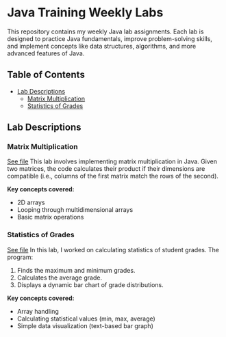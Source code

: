 # Java Training Weekly Labs

This repository contains my weekly Java lab assignments. Each lab is designed to practice Java fundamentals, improve problem-solving skills, and implement concepts like data structures, algorithms, and more advanced features of Java.

## Table of Contents
- [Lab Descriptions](#lab-descriptions)
  - [Matrix Multiplication](#matrix-multiplication)
  - [Statistics of Grades](#statistics-of-grades)


## Lab Descriptions

### Matrix Multiplication
[See file](matrix-multiplication/MatrixMultiplication.java)
This lab involves implementing matrix multiplication in Java. Given two matrices, the code calculates their product if their dimensions are compatible (i.e., columns of the first matrix match the rows of the second).

**Key concepts covered:**
- 2D arrays
- Looping through multidimensional arrays
- Basic matrix operations

### Statistics of Grades
[See file](matrix-multiplication\StatisticsOfGrades.java)
In this lab, I worked on calculating statistics of student grades. The program:
1. Finds the maximum and minimum grades.
2. Calculates the average grade.
3. Displays a dynamic bar chart of grade distributions.

**Key concepts covered:**
- Array handling
- Calculating statistical values (min, max, average)
- Simple data visualization (text-based bar graph)